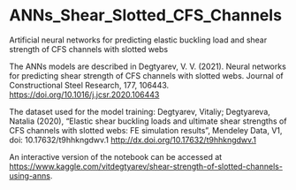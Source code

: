 # ANNs_Shear_Slotted_CFS_Channels
Artificial neural networks for predicting elastic buckling load and shear strength of CFS channels with slotted webs

The ANNs models are described in Degtyarev, V. V. (2021). Neural networks for predicting shear strength of CFS channels with slotted webs. Journal of Constructional Steel Research, 177, 106443. https://doi.org/10.1016/j.jcsr.2020.106443

The dataset used for the model training: Degtyarev, Vitaliy; Degtyareva, Natalia (2020), “Elastic shear buckling loads and ultimate shear strengths of CFS channels with slotted webs: FE simulation results”, Mendeley Data, V1, doi: 10.17632/t9hhkngdwv.1
http://dx.doi.org/10.17632/t9hhkngdwv.1 

An interactive version of the notebook can be accessed at https://www.kaggle.com/vitdegtyarev/shear-strength-of-slotted-channels-using-anns.
